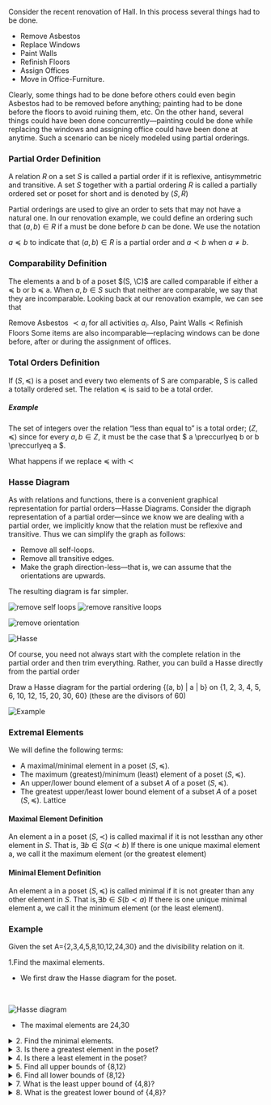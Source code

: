 
Consider the recent renovation of  Hall. In this process several things had to be done.

- Remove Asbestos
- Replace Windows
- Paint Walls
- Refinish Floors
- Assign Offices
- Move in Office-Furniture.

Clearly, some things had to be done before others could even begin Asbestos had to be removed before anything; painting had to be done before the floors to avoid ruining them, etc. On the other hand, several things could have been done concurrently—painting could be done while replacing the windows and assigning office could have been done at anytime. Such a scenario can be nicely modeled using partial orderings.

### Partial Order Definition

A relation $R$ on a set $S$ is called a partial order if it is reflexive, antisymmetric and transitive. A set $S$ together with a partial ordering $R$ is called a partially ordered set or poset for short and is denoted by $(S, R)$

Partial orderings are used to give an order to sets that may not have a natural one. In our renovation example, we could define an ordering such that $(a, b) \in R$ if a must be done before $b$ can be done.
We use the notation

$a \preccurlyeq b$ to indicate that $(a, b) \in R$ is a partial order and
$a \prec b$ when $a \neq b$.

### Comparability Definition
The elements a and b of a poset $(S, \C)$ are called comparable if either a $\preccurlyeq$ b or b $\preccurlyeq$ a. When $a, b \in S$ such that neither are comparable, we say that they are incomparable. Looking back at our renovation example, we can see that

Remove Asbestos $\prec a_{i}$ for all activities $a_{i}$. Also, 
Paint Walls $\prec$  Refinish Floors 
Some items are also incomparable—replacing windows can be done before, after or during the assignment of offices.

### Total Orders Definition

If $(S, \preccurlyeq )$ is a poset and every two elements of S are comparable, S is called a totally ordered set. The relation $\preccurlyeq$ is said to be a total order.

 ##### Example

The set of integers over the relation “less than equal to” is a total order; $(Z, \preccurlyeq)$ since for every $a, b \in Z$, it must be the case that
$ a \preccurlyeq b or b \preccurlyeq a $.

What happens if we replace $\preccurlyeq$ with $\prec$

### Hasse Diagram

As with relations and functions, there is a convenient graphical representation for partial orders—Hasse Diagrams. Consider the digraph representation of a partial order—since we know we are dealing with a partial order, we implicitly know that the relation must be reflexive and transitive. Thus we can simplify the graph as follows:

- Remove all self-loops.
- Remove all transitive edges.
- Make the graph direction-less—that is, we can assume that the orientations are upwards.

The resulting diagram is far simpler.

![remove self loops](images/selfloop.png)
![remove ransitive loops](images/transitive.png)
<br />

![remove orientation](images/remove_orientation.png)

![Hasse](images/hasse.png)

Of course, you need not always start with the complete relation in the partial order and then trim everything. Rather, you can build a Hasse directly from the partial order

Draw a Hasse diagram for the partial ordering {(a, b) | a | b} on {1, 2, 3, 4, 5, 6, 10, 12, 15, 20, 30, 60} (these are the divisors of 60)

![Example](images/examplehasse.png)


### Extremal Elements
We will define the following terms:
- A maximal/minimal element in a poset $(S, \preccurlyeq)$.
- The maximum (greatest)/minimum (least) element of a poset $(S, \preccurlyeq)$.
- An upper/lower bound element of a subset $A$ of a poset $(S, \preccurlyeq)$.
- The greatest upper/least lower bound element of a subset $A$ of a poset $(S, \preccurlyeq)$.
Lattice

#### Maximal Element Definition
An element a in a poset $(S, \prec)$ is called maximal if it is not lessthan any other element in $S$. That is, $\exists b \in S(a \prec b)$
If there is one unique maximal element a, we call it the maximum element (or the greatest element)

#### Minimal Element Definition
An element a in a poset $(S, \preccurlyeq)$ is called minimal if it is not greater than any other element in $S$. That is,$\exists b \in S(b \prec a)$
If there is one unique minimal element a, we call it the minimum element (or the least element).

### Example
Given the set A={2,3,4,5,8,10,12,24,30} and the divisibility relation on it.

1.Find the maximal elements.

- We first draw the Hasse diagram for the poset.

<br />

![Hasse diagram](images/ex1.svg )

- The maximal elements are 24,30

<details>
<summary>
2. Find the minimal elements.
</summary>
- The minimal elements are 2,3,5
</details>


<details>
<summary>
3. Is there a greatest element in the poset?
</summary>
- The greatest element does not exist, asthere are more than one maximal elements
</details>


<details>
<summary>
4. Is there a least element in the poset?
</summary>
- The least element does not exist as there are more than one minimal element
</details>

<details>
<summary>
5. Find all upper bounds of {8,12}
</summary>
- There is one upper bound for the subset {8,12} : 24
</details>

<details>
<summary>
6. Find all lower bounds of  {8,12}
</summary>
- The lower bounds of the subset  {8,12} are 2, 4
</details>

<details>
<summary>
7. What is the least upper bound of {4,8}?
</summary>
- The least upper bound of {4,8} is 8 (the smallest element of the upper bounds 8 and 24).
</details>

<details>
<summary>
8. What is the greatest lower bound of {4,8}?
</summary>
- The greatest lower bound of {4,8} is 4 (the largest element of the lower bounds 2 and 4).
</details>